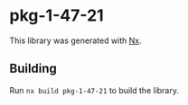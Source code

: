 # pkg-1-47-21

This library was generated with [Nx](https://nx.dev).

## Building

Run `nx build pkg-1-47-21` to build the library.
